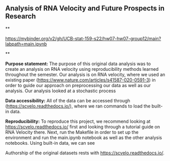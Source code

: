 ## Analysis of RNA Velocity and Future Prospects in Research

**

https://mybinder.org/v2/gh/UCB-stat-159-s22/hw07-hw07-group12/main?labpath=main.ipynb

**

**Purpose statement:** The purpose of this original data analysis was to create an analysis on RNA velocity using reproducibility methods learned throughout the semester. Our analysis is on RNA velocity, where we used an existing paper (https://www.nature.com/articles/s41587-020-0591-3) in order to guide our approach on preprocessing our data as well as our analysis. Our analysis looked at a stochastic process  

**Data accessibility:** All of the data can be accessed through (https://scvelo.readthedocs.io/), where we ran commands to load the built-in data.

**Reproducibility:** To reproduce this project, we recommend looking at https://scvelo.readthedocs.io/ first and looking through a tutorial guide on RNA Velocity there. Next, run the Makefile in order to set up the environment and run the main.ipynb notebook as well as the other analysis notebooks. Using built-in data, we can see   

Authorship of the original datasets rests with https://scvelo.readthedocs.io/.
